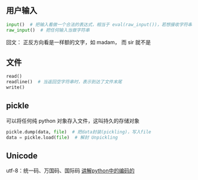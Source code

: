 ## 用户输入
```python
input()  # 把输入看做一个合法的表达式，相当于 eval(raw_input())，若想接收字符串，需要使用引号
raw_input()  # 把任何输入当做字符串
```
回文： 正反方向看是一样额的文字，如 madam， 而 sir 就不是

## 文件
```python
read()
readline()  # 当返回空字符串时，表示到达了文件末尾
write()
```

## pickle
可以将任何纯 python 对象存入文件，这叫持久的存储对象
```python
pickle.dump(data, file)  # 把data封装(pickling)，写入file
data = pickle.load(file)  # 解封 Unpickling
```

## Unicode
utf-8：统一码、万国码、国际码
[讲解python中的编码的](https://bop.molun.net/15.io.html#fn_1)